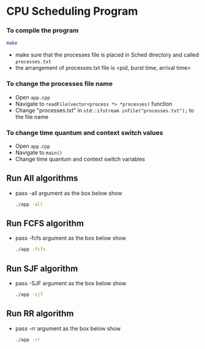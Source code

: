 # CPU Scheduling Program
### To compile the program
```bash
make
```
- make sure that the processes file is placed in Sched directory and called `processes.txt`
- the arrangement of processes.txt file is <pid, burst time, arrival time> 

### To change the processes file name
- Open `app.cpp` 
- Navigate to `readFile(vector<process *> *processes)` function
- Change "processes.txt" in `std::ifstream infile("processes.txt");` to the file name

### To change time quantum and context switch values
- Open `app.cpp` 
- Navigate to `main()`
- Change time quantum and context switch variables

## Run All algorithms
- pass -all argument as the box below show
    ```bash
    ./app -all
    ```

## Run FCFS algorithm
- pass -fcfs argument as the box below show
    ```bash
    ./app -fcfs
    ```

## Run SJF algorithm
- pass -SJF argument as the box below show
    ```bash
    ./app -sjf
    ```

## Run RR algorithm
- pass -rr argument as the box below show
    ```bash
    ./app -rr
    ```